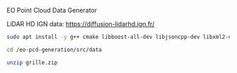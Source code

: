 EO Point Cloud Data Generator

LiDAR HD IGN data:
https://diffusion-lidarhd.ign.fr/

```bash
sudo apt install -y g++ cmake libboost-all-dev libjsoncpp-dev libxml2-dev libgdal-dev
```



```bash
cd /eo-pcd-generation/src/data

unzip grille.zip
```